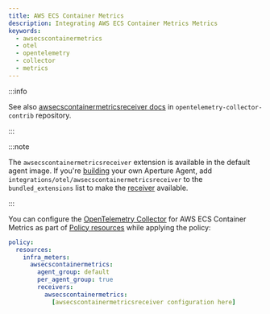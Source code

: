 ```yaml
---
title: AWS ECS Container Metrics
description: Integrating AWS ECS Container Metrics Metrics
keywords:
  - awsecscontainermetrics
  - otel
  - opentelemetry
  - collector
  - metrics
---
```


:::info

See also [awsecscontainermetricsreceiver docs][receiver] in
`opentelemetry-collector-contrib` repository.

:::

:::note

The `awsecscontainermetricsreceiver` extension is available in the default agent
image. If you're [building][build] your own Aperture Agent, add
`integrations/otel/awsecscontainermetricsreceiver` to the `bundled_extensions`
list to make the [receiver][receiver] available.

:::

You can configure the [OpenTelemetry Collector][opentelemetry-collector] for AWS
ECS Container Metrics as part of [Policy resources][policy-resources] while
applying the policy:

```yaml
policy:
  resources:
    infra_meters:
      awsecscontainermetrics:
        agent_group: default
        per_agent_group: true
        receivers:
          awsecscontainermetrics:
            [awsecscontainermetricsreceiver configuration here]
```

[build]: /reference/aperture-cli/aperturectl/build/agent/agent.md
[receiver]:
  https://github.com/open-telemetry/opentelemetry-collector-contrib/tree/main/receiver/awsecscontainermetricsreceiver
[opentelemetry-collector]: /reference/configuration/spec.md#telemetry-collector
[policy-resources]: /reference/configuration/spec.md#resources
